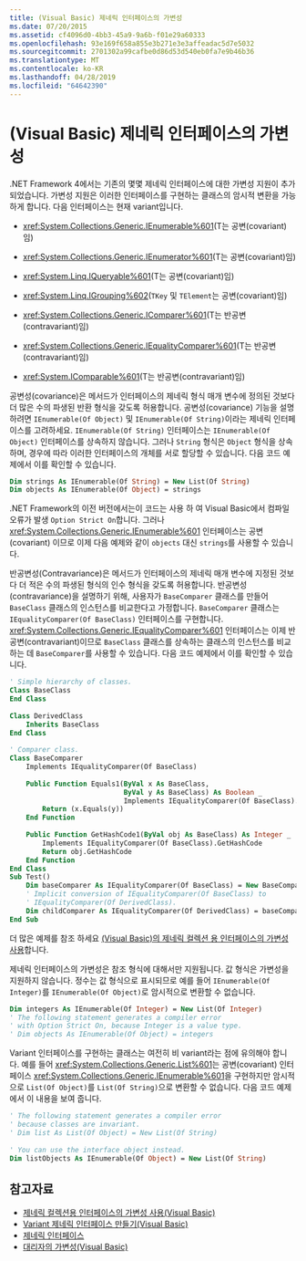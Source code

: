 ```yaml
---
title: (Visual Basic) 제네릭 인터페이스의 가변성
ms.date: 07/20/2015
ms.assetid: cf4096d0-4bb3-45a9-9a6b-f01e29a60333
ms.openlocfilehash: 93e169f658a855e3b271e3e3affeadac5d7e5032
ms.sourcegitcommit: 2701302a99cafbe0d86d53d540eb0fa7e9b46b36
ms.translationtype: MT
ms.contentlocale: ko-KR
ms.lasthandoff: 04/28/2019
ms.locfileid: "64642390"
---
```

# <a name="variance-in-generic-interfaces-visual-basic"></a>(Visual Basic) 제네릭 인터페이스의 가변성
.NET Framework 4에서는 기존의 몇몇 제네릭 인터페이스에 대한 가변성 지원이 추가되었습니다. 가변성 지원은 이러한 인터페이스를 구현하는 클래스의 암시적 변환을 가능하게 합니다. 다음 인터페이스는 현재 variant입니다.  
  
- <xref:System.Collections.Generic.IEnumerable%601>(T는 공변(covariant)임)  
  
- <xref:System.Collections.Generic.IEnumerator%601>(T는 공변(covariant)임)  
  
- <xref:System.Linq.IQueryable%601>(T는 공변(covariant)임)  
  
- <xref:System.Linq.IGrouping%602>(`TKey` 및 `TElement`는 공변(covariant)임)  
  
- <xref:System.Collections.Generic.IComparer%601>(T는 반공변(contravariant)임)  
  
- <xref:System.Collections.Generic.IEqualityComparer%601>(T는 반공변(contravariant)임)  
  
- <xref:System.IComparable%601>(T는 반공변(contravariant)임)  
  
 공변성(covariance)은 메서드가 인터페이스의 제네릭 형식 매개 변수에 정의된 것보다 더 많은 수의 파생된 반환 형식을 갖도록 허용합니다. 공변성(covariance) 기능을 설명하려면 `IEnumerable(Of Object)` 및 `IEnumerable(Of String)`이라는 제네릭 인터페이스를 고려하세요. `IEnumerable(Of String)` 인터페이스는 `IEnumerable(Of Object)` 인터페이스를 상속하지 않습니다. 그러나 `String` 형식은 `Object` 형식을 상속하며, 경우에 따라 이러한 인터페이스의 개체를 서로 할당할 수 있습니다. 다음 코드 예제에서 이를 확인할 수 있습니다.  
  
```vb  
Dim strings As IEnumerable(Of String) = New List(Of String)  
Dim objects As IEnumerable(Of Object) = strings  
```  
  
 .NET Framework의 이전 버전에서는이 코드는 사용 하 여 Visual Basic에서 컴파일 오류가 발생 `Option Strict On`합니다. 그러나 <xref:System.Collections.Generic.IEnumerable%601> 인터페이스는 공변(covariant) 이므로 이제 다음 예제와 같이 `objects` 대신 `strings`를 사용할 수 있습니다.  
  
 반공변성(Contravariance)은 메서드가 인터페이스의 제네릭 매개 변수에 지정된 것보다 더 적은 수의 파생된 형식의 인수 형식을 갖도록 허용합니다. 반공변성(contravariance)을 설명하기 위해, 사용자가 `BaseComparer` 클래스를 만들어 `BaseClass` 클래스의 인스턴스를 비교한다고 가정합니다. `BaseComparer` 클래스는 `IEqualityComparer(Of BaseClass)` 인터페이스를 구현합니다. <xref:System.Collections.Generic.IEqualityComparer%601> 인터페이스는 이제 반공변(contravariant)이므로 `BaseClass` 클래스를 상속하는 클래스의 인스턴스를 비교하는 데 `BaseComparer`를 사용할 수 있습니다. 다음 코드 예제에서 이를 확인할 수 있습니다.  
  
```vb  
' Simple hierarchy of classes.  
Class BaseClass  
End Class  
  
Class DerivedClass  
    Inherits BaseClass  
End Class  
  
' Comparer class.  
Class BaseComparer  
    Implements IEqualityComparer(Of BaseClass)  
  
    Public Function Equals1(ByVal x As BaseClass,  
                            ByVal y As BaseClass) As Boolean _  
                            Implements IEqualityComparer(Of BaseClass).Equals  
        Return (x.Equals(y))  
    End Function  
  
    Public Function GetHashCode1(ByVal obj As BaseClass) As Integer _  
        Implements IEqualityComparer(Of BaseClass).GetHashCode  
        Return obj.GetHashCode  
    End Function  
End Class  
Sub Test()  
    Dim baseComparer As IEqualityComparer(Of BaseClass) = New BaseComparer  
    ' Implicit conversion of IEqualityComparer(Of BaseClass) to   
    ' IEqualityComparer(Of DerivedClass).  
    Dim childComparer As IEqualityComparer(Of DerivedClass) = baseComparer  
End Sub  
```  
  
 더 많은 예제를 참조 하세요 [(Visual Basic)의 제네릭 컬렉션 용 인터페이스의 가변성 사용](../../../../visual-basic/programming-guide/concepts/covariance-contravariance/using-variance-in-interfaces-for-generic-collections.md)합니다.  
  
 제네릭 인터페이스의 가변성은 참조 형식에 대해서만 지원됩니다. 값 형식은 가변성을 지원하지 않습니다. 정수는 값 형식으로 표시되므로 예를 들어 `IEnumerable(Of Integer)`를 `IEnumerable(Of Object)`로 암시적으로 변환할 수 없습니다.  
  
```vb  
Dim integers As IEnumerable(Of Integer) = New List(Of Integer)  
' The following statement generates a compiler error  
' with Option Strict On, because Integer is a value type.  
' Dim objects As IEnumerable(Of Object) = integers  
```  
  
 Variant 인터페이스를 구현하는 클래스는 여전히 비 variant라는 점에 유의해야 합니다. 예를 들어 <xref:System.Collections.Generic.List%601>는 공변(covariant) 인터페이스 <xref:System.Collections.Generic.IEnumerable%601>을 구현하지만 암시적으로 `List(Of Object)`를 `List(Of String)`으로 변환할 수 없습니다. 다음 코드 예제에서 이 내용을 보여 줍니다.  
  
```vb  
' The following statement generates a compiler error  
' because classes are invariant.  
' Dim list As List(Of Object) = New List(Of String)  
  
' You can use the interface object instead.  
Dim listObjects As IEnumerable(Of Object) = New List(Of String)  
```  
  
## <a name="see-also"></a>참고자료

- [제네릭 컬렉션용 인터페이스의 가변성 사용(Visual Basic)](../../../../visual-basic/programming-guide/concepts/covariance-contravariance/using-variance-in-interfaces-for-generic-collections.md)
- [Variant 제네릭 인터페이스 만들기(Visual Basic)](../../../../visual-basic/programming-guide/concepts/covariance-contravariance/creating-variant-generic-interfaces.md)
- [제네릭 인터페이스](../../../../standard/generics/interfaces.md)
- [대리자의 가변성(Visual Basic)](../../../../visual-basic/programming-guide/concepts/covariance-contravariance/variance-in-delegates.md)
